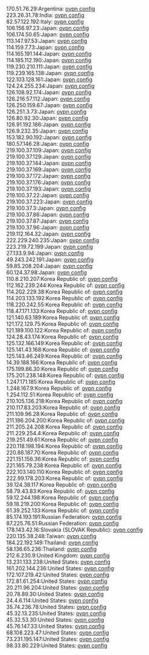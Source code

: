 170.51.76.29:Argentina: [ovpn config](vpn/170_51_76_29.ovpn)  
223.26.31.78:India: [ovpn config](vpn/223_26_31_78.ovpn)  
82.57.122.192:Italy: [ovpn config](vpn/82_57_122_192.ovpn)  
106.156.97.23:Japan: [ovpn config](vpn/106_156_97_23.ovpn)  
106.174.50.65:Japan: [ovpn config](vpn/106_174_50_65.ovpn)  
113.147.97.53:Japan: [ovpn config](vpn/113_147_97_53.ovpn)  
114.159.7.73:Japan: [ovpn config](vpn/114_159_7_73.ovpn)  
114.165.191.144:Japan: [ovpn config](vpn/114_165_191_144.ovpn)  
114.185.112.190:Japan: [ovpn config](vpn/114_185_112_190.ovpn)  
119.230.210.111:Japan: [ovpn config](vpn/119_230_210_111.ovpn)  
119.239.165.138:Japan: [ovpn config](vpn/119_239_165_138.ovpn)  
122.103.128.161:Japan: [ovpn config](vpn/122_103_128_161.ovpn)  
124.24.255.234:Japan: [ovpn config](vpn/124_24_255_234.ovpn)  
126.108.92.174:Japan: [ovpn config](vpn/126_108_92_174.ovpn)  
126.216.57.112:Japan: [ovpn config](vpn/126_216_57_112.ovpn)  
126.250.159.67:Japan: [ovpn config](vpn/126_250_159_67.ovpn)  
126.251.3.73:Japan: [ovpn config](vpn/126_251_3_73.ovpn)  
126.80.92.30:Japan: [ovpn config](vpn/126_80_92_30.ovpn)  
126.91.192.186:Japan: [ovpn config](vpn/126_91_192_186.ovpn)  
126.9.232.35:Japan: [ovpn config](vpn/126_9_232_35.ovpn)  
153.182.90.192:Japan: [ovpn config](vpn/153_182_90_192.ovpn)  
180.57.146.28:Japan: [ovpn config](vpn/180_57_146_28.ovpn)  
219.100.37.109:Japan: [ovpn config](vpn/219_100_37_109.ovpn)  
219.100.37.129:Japan: [ovpn config](vpn/219_100_37_129.ovpn)  
219.100.37.144:Japan: [ovpn config](vpn/219_100_37_144.ovpn)  
219.100.37.169:Japan: [ovpn config](vpn/219_100_37_169.ovpn)  
219.100.37.172:Japan: [ovpn config](vpn/219_100_37_172.ovpn)  
219.100.37.176:Japan: [ovpn config](vpn/219_100_37_176.ovpn)  
219.100.37.193:Japan: [ovpn config](vpn/219_100_37_193.ovpn)  
219.100.37.22:Japan: [ovpn config](vpn/219_100_37_22.ovpn)  
219.100.37.223:Japan: [ovpn config](vpn/219_100_37_223.ovpn)  
219.100.37.3:Japan: [ovpn config](vpn/219_100_37_3.ovpn)  
219.100.37.86:Japan: [ovpn config](vpn/219_100_37_86.ovpn)  
219.100.37.87:Japan: [ovpn config](vpn/219_100_37_87.ovpn)  
219.100.37.96:Japan: [ovpn config](vpn/219_100_37_96.ovpn)  
219.112.164.32:Japan: [ovpn config](vpn/219_112_164_32.ovpn)  
222.229.240.235:Japan: [ovpn config](vpn/222_229_240_235.ovpn)  
223.219.72.199:Japan: [ovpn config](vpn/223_219_72_199.ovpn)  
27.133.9.94:Japan: [ovpn config](vpn/27_133_9_94.ovpn)  
49.243.242.191:Japan: [ovpn config](vpn/49_243_242_191.ovpn)  
59.85.208.204:Japan: [ovpn config](vpn/59_85_208_204.ovpn)  
60.124.37.98:Japan: [ovpn config](vpn/60_124_37_98.ovpn)  
110.8.210.207:Korea Republic of: [ovpn config](vpn/110_8_210_207.ovpn)  
112.162.239.244:Korea Republic of: [ovpn config](vpn/112_162_239_244.ovpn)  
114.202.229.38:Korea Republic of: [ovpn config](vpn/114_202_229_38.ovpn)  
114.203.133.192:Korea Republic of: [ovpn config](vpn/114_203_133_192.ovpn)  
118.220.242.55:Korea Republic of: [ovpn config](vpn/118_220_242_55.ovpn)  
118.47.171.133:Korea Republic of: [ovpn config](vpn/118_47_171_133.ovpn)  
121.140.63.189:Korea Republic of: [ovpn config](vpn/121_140_63_189.ovpn)  
121.172.129.75:Korea Republic of: [ovpn config](vpn/121_172_129_75.ovpn)  
121.189.100.122:Korea Republic of: [ovpn config](vpn/121_189_100_122.ovpn)  
124.28.43.174:Korea Republic of: [ovpn config](vpn/124_28_43_174.ovpn)  
125.132.166.149:Korea Republic of: [ovpn config](vpn/125_132_166_149.ovpn)  
125.141.43.168:Korea Republic of: [ovpn config](vpn/125_141_43_168.ovpn)  
125.143.46.249:Korea Republic of: [ovpn config](vpn/125_143_46_249.ovpn)  
14.39.188.166:Korea Republic of: [ovpn config](vpn/14_39_188_166.ovpn)  
175.199.86.30:Korea Republic of: [ovpn config](vpn/175_199_86_30.ovpn)  
175.201.238.148:Korea Republic of: [ovpn config](vpn/175_201_238_148.ovpn)  
1.247.171.185:Korea Republic of: [ovpn config](vpn/1_247_171_185.ovpn)  
1.248.167.9:Korea Republic of: [ovpn config](vpn/1_248_167_9.ovpn)  
1.254.112.51:Korea Republic of: [ovpn config](vpn/1_254_112_51.ovpn)  
210.105.136.218:Korea Republic of: [ovpn config](vpn/210_105_136_218.ovpn)  
210.117.83.203:Korea Republic of: [ovpn config](vpn/210_117_83_203.ovpn)  
211.109.96.28:Korea Republic of: [ovpn config](vpn/211_109_96_28.ovpn)  
211.186.204.200:Korea Republic of: [ovpn config](vpn/211_186_204_200.ovpn)  
211.205.24.208:Korea Republic of: [ovpn config](vpn/211_205_24_208.ovpn)  
211.229.254.4:Korea Republic of: [ovpn config](vpn/211_229_254_4.ovpn)  
219.251.49.61:Korea Republic of: [ovpn config](vpn/219_251_49_61.ovpn)  
220.118.198.194:Korea Republic of: [ovpn config](vpn/220_118_198_194.ovpn)  
220.86.187.70:Korea Republic of: [ovpn config](vpn/220_86_187_70.ovpn)  
221.151.156.36:Korea Republic of: [ovpn config](vpn/221_151_156_36.ovpn)  
221.165.79.238:Korea Republic of: [ovpn config](vpn/221_165_79_238.ovpn)  
222.103.140.110:Korea Republic of: [ovpn config](vpn/222_103_140_110.ovpn)  
222.99.178.203:Korea Republic of: [ovpn config](vpn/222_99_178_203.ovpn)  
39.124.38.117:Korea Republic of: [ovpn config](vpn/39_124_38_117.ovpn)  
58.79.43.83:Korea Republic of: [ovpn config](vpn/58_79_43_83.ovpn)  
59.12.244.198:Korea Republic of: [ovpn config](vpn/59_12_244_198.ovpn)  
59.18.219.200:Korea Republic of: [ovpn config](vpn/59_18_219_200.ovpn)  
61.39.252.133:Korea Republic of: [ovpn config](vpn/61_39_252_133.ovpn)  
85.174.193.191:Russian Federation: [ovpn config](vpn/85_174_193_191.ovpn)  
87.225.76.51:Russian Federation: [ovpn config](vpn/87_225_76_51.ovpn)  
178.143.42.16:Slovakia (SLOVAK Republic): [ovpn config](vpn/178_143_42_16.ovpn)  
220.135.38.248:Taiwan: [ovpn config](vpn/220_135_38_248.ovpn)  
184.22.192.149:Thailand: [ovpn config](vpn/184_22_192_149.ovpn)  
58.136.65.236:Thailand: [ovpn config](vpn/58_136_65_236.ovpn)  
212.6.230.9:United Kingdom: [ovpn config](vpn/212_6_230_9.ovpn)  
13.231.133.238:United States: [ovpn config](vpn/13_231_133_238.ovpn)  
161.202.144.236:United States: [ovpn config](vpn/161_202_144_236.ovpn)  
172.107.219.42:United States: [ovpn config](vpn/172_107_219_42.ovpn)  
172.81.61.254:United States: [ovpn config](vpn/172_81_61_254.ovpn)  
20.211.96.204:United States: [ovpn config](vpn/20_211_96_204.ovpn)  
20.78.89.30:United States: [ovpn config](vpn/20_78_89_30.ovpn)  
24.4.6.114:United States: [ovpn config](vpn/24_4_6_114.ovpn)  
35.74.236.78:United States: [ovpn config](vpn/35_74_236_78.ovpn)  
45.32.13.235:United States: [ovpn config](vpn/45_32_13_235.ovpn)  
45.32.53.30:United States: [ovpn config](vpn/45_32_53_30.ovpn)  
45.76.147.33:United States: [ovpn config](vpn/45_76_147_33.ovpn)  
68.108.223.47:United States: [ovpn config](vpn/68_108_223_47.ovpn)  
73.231.195.147:United States: [ovpn config](vpn/73_231_195_147.ovpn)  
98.33.80.229:United States: [ovpn config](vpn/98_33_80_229.ovpn)  
